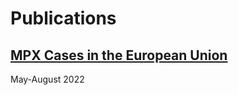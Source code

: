 # Publications
## [MPX Cases in the European Union](https://liancyhsiao.github.io/Publications/mpx_cases_eu.html)
May-August 2022

